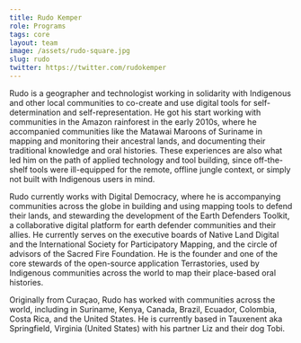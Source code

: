 ```yaml
---
title: Rudo Kemper
role: Programs
tags: core
layout: team
image: /assets/rudo-square.jpg
slug: rudo
twitter: https://twitter.com/rudokemper
---
```

Rudo is a geographer and technologist working in solidarity with Indigenous and other local communities to co-create and use digital tools for self-determination and self-representation. He got his start working with communities in the Amazon rainforest in the early 2010s, where he accompanied communities like the Matawai Maroons of Suriname in mapping and monitoring their ancestral lands, and documenting their traditional knowledge and oral histories. These experiences are also what led him on the path of applied technology and tool building, since off-the-shelf tools were ill-equipped for the remote, offline jungle context, or simply not built with Indigenous users in mind.

Rudo currently works with Digital Democracy, where he is accompanying communities across the globe in building and using mapping tools to defend their lands, and stewarding the development of the Earth Defenders Toolkit, a collaborative digital platform for earth defender communities and their allies. He currently serves on the executive boards of Native Land Digital and the International Society for Participatory Mapping, and the circle of advisors of the Sacred Fire Foundation. He is the founder and one of the core stewards of the open-source application Terrastories, used by Indigenous communities across the world to map their place-based oral histories.

Originally from Curaçao, Rudo has worked with communities across the world, including in Suriname, Kenya, Canada, Brazil, Ecuador, Colombia, Costa Rica, and the United States. He is currently based in Tauxenent aka Springfield, Virginia (United States) with his partner Liz and their dog Tobi.